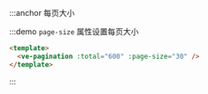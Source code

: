 :::anchor 每页大小

:::demo `page-size` 属性设置每页大小

```html
<template>
  <ve-pagination :total="600" :page-size="30" />
</template>
```

:::
